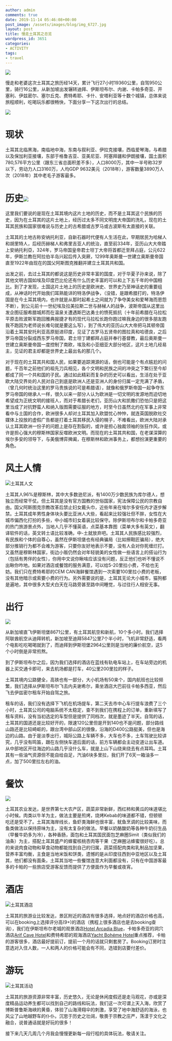 ```yaml
---
author: admin
comments: true
date: 2019-11-14 05:46:08+00:00
post_image: /assets/images/blog/img_6727.jpg
layout: post
title: 慢走土耳其之总览
wordpress_id: 3651
categories:
- ACTIVITY
tags:
- travel
---
```


![]({{site.baseurl}}/assets/images/blog/img_6727.jpg)

慢走和老婆这次土耳其之旅历经14天，累计飞行27小时19360公里，自驾950公里，骑行16公里，从新加坡出发辗转迪拜、伊斯坦布尔、内谢、卡帕多奇亚、开塞利、伊兹密尔、塞尔丘克、费特希耶、卡什、安塔利亚等十数个城镇，总体来说旅程顺利，吃喝玩乐都很畅快，下面分享一下这次出行的总结。

![]({{site.baseurl}}/assets/images/blog/img_6722.jpg)


# 现状


土耳其北临黑海，南临地中海，东南与叙利亚、伊拉克接壤，西临爱琴海，与希腊以及保加利亚接壤，东部于格鲁吉亚、亚美尼亚、阿塞拜疆和伊朗接壤，国土面积780,576平方公里（跟东三省总面积差不多），人口8000万，其中一半号称32岁以下，劳动力人口3160万，人均GDP 9632美元（2018年），游客数量3890万人次（2018年）其中老毛子游客最多。


# 历史![]({{site.baseurl}}/assets/images/blog/img_6728.jpg)


这里我们要说的是现在土耳其境内这片土地的历史，而不是土耳其这个民族的历史，因为在土耳其的这片土地上，经历过太多不同文明庞大帝国的洗礼，现在的土耳其民族和国家很难说与历史上的古希腊或古罗马或古波斯有太直接的关联。

土耳其的土地古称安纳托利亚，自新石器时代便有人生活在此，早期居民为哈梯人和胡里特人，后经历赫梯人和弗里吉亚人的统治，直至前334年，亚历山大大帝踏上安纳托利亞，324年，罗马帝国皇帝君士坦丁大帝将首都迁至拜占庭，公元622年，伊斯兰教在阿拉伯半岛兴起后传入突厥，1299年奥斯曼一世建立奥斯曼帝国直至1922年由现在的国父阿斯图克推翻并建立土耳其共和国。

出发之前，去过土耳其的都说这是历史非常丰富的国度，对于华夏子孙来说，除了其他文明古国如埃及印度巴比伦还有什么历史丰富的可以和上下五千年的中国相比。到了才发现，土国这片土地上的历史是欧洲史、世界史乃至神话史的重要组成，从神话时代开始我们耳熟能详的特洛伊战争，（没错，是跟希腊打的，特洛伊国是在今土耳其境内，也许就是从那时起希土之间就为了争夺美女和爱琴海而恩怨不断），到公元前十一世纪埃及拉美拉斯二世与赫梯人的战争，波斯帝国从这里出发企图征服希腊城邦而在温泉关遭遇斯巴达勇士的愤死抵抗（十年前希腊在马拉松平原击败波斯军跑回雅典报捷才有的现代马拉松长跑你跑过嘛我身边的很多朋友跑我不跑因为老师说长难句就是要这么写），到了伟大的亚历山大大帝把马其顿帝国沿着土耳其安托利亚高原挺进印度，见证了古罗马五贤帝的图拉真和哈德良，之后罗马帝国分裂成西东罗马帝国，君士坦丁建都拜占庭并奉行基督教，最后奥斯曼一世建立奥斯曼帝国一度控制了南欧，埃及和小亚细亚大部分地区，这片土地几经易主，见证的君主却都是世界史上最出名的那几个。

对于现在的土耳其共和国人民，如果要追踪溯源的话，倒也可能是个有点尴尬的问题，千百年之前他们的祖先刀兵相见，各个文明和民族之间的冲突之下繁衍至今却都成了同一个共和国的子民。通过如此精彩而复杂的历史可以看出，生活在处于亚欧大陆交界处的人民对自己到底是欧洲人还是亚洲人的身份归属一定充满了矛盾，（曾几何时统治这里的罗马贵族说的可是希腊语），就像和俄罗斯帝国一起争夺东罗马帝国的继承人一样，很久以来一部分人认为欧洲是一切文明的发源地而迫切地希望成为正统文明的接班人，而对于希腊长老们，亚历山大和凯撒们恐怕只是把这里当成了对抗野蛮人和纳入版图需要征服的地方，时至今日虽然北约在军事上非常看中与土国的合作，欧洲很多人却对土耳其加入欧盟忧心忡忡，就连英国脱欧社交媒体上投放的虚假广告都是打着土耳其移民入侵的幌子，不难看出，欧洲大陆对承认土耳其欧洲一份子的问题上是存在割裂的，或许是担心独裁领袖的张狂作风，或许是担心强大的穆斯林国家反噬欧洲文明。而现在的土耳其共和国，在老谋深算的埃尔多安的领导下，与美俄博弈捭阖，在穆斯林和欧洲事务上，都想扮演更重要的角色。


# 风土人情


![土耳其人文]({{site.baseurl}}/assets/images/blog/IMG_6733.jpg)

土耳其人96%是穆斯林，其中大多数逊尼派，有1400万少数民族为库尔德人，想独立而经常干仗。但土耳其是没有官方国教的世俗国家，宪法保障公民的宗教自由。国父阿斯图克宗教改革后禁止妇女戴头巾，近些年来在埃尔多安任内才逐步解禁。土耳其成年男性身体块头要比亚洲人大些，看起来比较强壮但不胖，女性在大城市偏西化打扮的多些，中小城市妇女着装比较保守。除伊斯坦布尔和卡帕多奇亚的热门旅游景点外，当地人几乎不懂英语，点菜基本靠图（菜单大多有英文），翻译软件的话，英文转土语比较准确，中-土就放弃吧。土耳其人民族感比较强烈，有民族和个体的自尊心，虽然在伊斯坦堡也有经典骗局（比如擦鞋匠骗局），绝大部分推销行为都不会难为游客，只要你友好地表示不要，没有人会对你死缠烂打。 又虽然是穆斯林国家，街边小贩仍然会对年轻貌美的女性做一些语言上的搭讪行为（包括有男伴的女性），你用中文说你瞅啥应该没有问题，反正他们也听不懂说不出瞅你咋地。如果对酒店或餐馆的服务满意，可以给5-20里拉小费，不给也无妨。我们只在费特希耶的CEM CAN海鲜餐馆遇到一次索要100里拉小费的老板，没有其他暗示或索要小费的行为。另外需要说的是，土耳其无论大小城市，猫狗都是遍地，其中很多大型犬白天在马路旁甚至路中间睡觉，与过往行人相安无事。


# 出行


![]({{site.baseurl}}/assets/images/blog/img_6729.jpg)

从新加坡直飞伊斯坦堡8671公里，有土耳其航空和新航，10个多小时。我们选择阿联酋航空从迪拜转机，新加坡至迪拜5847公里7个半小时，飞机非常舒适，看两个电影吃吃喝喝就到了，而迪拜到伊斯坦堡2964公里则是当地的廉价航空，这5个小时倒是非常煎熬。

到了伊斯坦布尔之后，因为我们选择的酒店在蓝线有轨电车站上，在车站旁边的机器上买交通卡即可，来去机场都是打车，40公里200里拉的样子。

土耳其境内公路健全，高铁也有一部分，大小机场有50来个，国内航班也比较频繁，我们选择从伊斯坦布尔飞去内夫谢希尔，乘坐酒店大巴前往卡帕多西亚，然后飞去伊兹密尔租车开始自驾之旅。

租车的话，我们没有选择下飞机在机场提车，第二天去市中心车行提车浪费了三个小时，土耳其公司的电脑系统不太稳定，查不到我们在携程上的订单，重新填写了租车资料，没有当初选定的车型但是提供了同档次，就是墨迹了半天。自驾的话，土耳其的国道还是比较好开的，限速120公里但是开到140也不是问题，部分路线山路还是比较崎岖的，跟台湾中部山区的很像，沿海的D400公路挺美，但也是海边的山路。由于是淡季出行，城际公路上车辆不多，大车也不多，土车驾驶比较讲究，几乎没有鸣笛，跟在左侧快车道后面的话，前方车辆都会主动变道让出车道。从中部地区开往海边的山路几乎没什么车，就是上山下山绕来绕去有点耳鸣。土耳其有一些油气资源但不能自给自足，汽油6块多里拉，我们开了6天一箱油多一点，加了500里拉左右的油。


# 餐饮


![]({{site.baseurl}}/assets/images/blog/img_6730.jpg)

土耳其农业发达，是世界第七大农产区，蔬菜非常新鲜，西红柿和黄瓜的味道堪比小时候。肉类以牛羊为主，做法主要是煎烤，烧烤Kebab的味道都不错，但顿顿吃还是受不了。土耳其海岸线长，鱼虾类海鲜也很丰富，鱿鱼烹调的比较美味，而鱼类做法以保持原味为主，没有太复杂的做法。早餐以奶酪酸奶等各种牛奶衍生品（早餐牛奶多为冷），各种香肠，面包和土耳其国民面包芝麻圈Simit（类似我们的油条）为主，搭配土耳其盛产的蜂蜜核桃杏肉等干果（芝麻圈沾蜂蜜很好吃）。总的来说肉食动物和草食动物都能找到自己的归属，蔬菜搭配肉类和乳制品加坚果，营养丰富均衡，主食是当地米饭和饼类，遗憾的是从印度往西到中亚地区以及土耳其，他们都没有面条，土耳其当地一些餐馆连意大利面都没有，只有在中国游客最多的卡帕的一些旅店受游客反馈而提供了方便面作为早餐或夜宵。


# 酒店


![土耳其酒店]({{site.baseurl}}/assets/images/blog/IMG_6731.jpg)

土耳其的旅游业比较发达，景区附近的酒店有很多选择，地点好的酒店价格也高，可以在booking上选择评分高(9+)的酒店（携程上很多酒店也是去booking查询），我们在伊斯坦布尔老城的观景酒店[Hotel Arcadia Blue](https://www.booking.com/hotel/tr/arcadia-sultanahmet.en-gb.html?label=gen173nr-1FCAEoggI46AdIM1gEaMkBiAEBmAEJuAEHyAEN2AEB6AEB-AELiAIBqAIDuAKPgrTuBcACAQ&sid=ee7bc1ed544ee5e3fa2d368d1ab0973a&dest_id=-755070&dest_type=city&group_adults=2&group_children=0&hapos=1&hpos=1&no_rooms=1&sr_order=popularity&srepoch=1573716382&srpvid=5e89344f32b0011c&ucfs=1&from=searchresults;highlight_room=#hotelTmpl)，卡帕多奇亚的洞穴酒店[Arif Cave Hotel](https://www.booking.com/hotel/tr/arif-pension.en-gb.html?label=gen173nr-1FCAEoggI46AdIM1gEaMkBiAEBmAEJuAEHyAEN2AEB6AEB-AELiAIBqAIDuAKPgrTuBcACAQ;sid=ee7bc1ed544ee5e3fa2d368d1ab0973a)和费特希耶的观海酒店[Yacht Bohéme Hotel](https://www.booking.com/hotel/tr/yacht.en-gb.html?label=gen173nr-1FCAEoggI46AdIM1gEaMkBiAEBmAEJuAEHyAEN2AEB6AEB-AELiAIBqAIDuAKPgrTuBcACAQ;sid=ee7bc1ed544ee5e3fa2d368d1ab0973a)重点推荐，卡帕的游客很多，酒店最好提前订，提前一个月的话就只剩套房了。Booking订房时注意选对入住人数，一人和两人的价格可能会有不同，选错到店要付差价。


# 游玩


![土耳其活动]({{site.baseurl}}/assets/images/blog/IMG_6732.jpg)

土耳其的旅游资源非常丰富，历史悠久，无论是休闲度假还是走马观花，亦或是深度精品运动养生都可以找到自己的路线和玩法，我们这一次可谓上天入海，欣赏了博斯普鲁斯海峡的黄昏，体验了山海滑翔伞的刺激，享受了地中海舒适的海泳，也风尘了山地越野车的仆仆。沉思于历史之壮阔，敬畏于宗教之庄严，荡漾于文化之融合，说普通话就是好玩的很多！

接下来几天几周几个月我会慢慢更新每一段行程的具体玩法，敬请关注。

